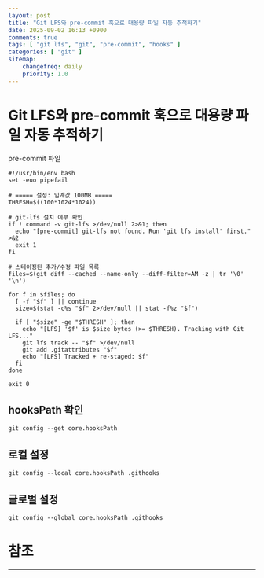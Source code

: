 ```yaml
---
layout: post
title: "Git LFS와 pre-commit 훅으로 대용량 파일 자동 추적하기"
date: 2025-09-02 16:13 +0900
comments: true
tags: [ "git lfs", "git", "pre-commit", "hooks" ]
categories: [ "git" ]
sitemap:
    changefreq: daily
    priority: 1.0
---
```


# Git LFS와 pre-commit 훅으로 대용량 파일 자동 추적하기

pre-commit 파일

```shell
#!/usr/bin/env bash
set -euo pipefail

# ===== 설정: 임계값 100MB =====
THRESH=$((100*1024*1024))

# git-lfs 설치 여부 확인
if ! command -v git-lfs >/dev/null 2>&1; then
  echo "[pre-commit] git-lfs not found. Run 'git lfs install' first." >&2
  exit 1
fi

# 스테이징된 추가/수정 파일 목록
files=$(git diff --cached --name-only --diff-filter=AM -z | tr '\0' '\n')

for f in $files; do
  [ -f "$f" ] || continue
  size=$(stat -c%s "$f" 2>/dev/null || stat -f%z "$f")

  if [ "$size" -ge "$THRESH" ]; then
    echo "[LFS] '$f' is $size bytes (>= $THRESH). Tracking with Git LFS..."
    git lfs track -- "$f" >/dev/null
    git add .gitattributes "$f"
    echo "[LFS] Tracked + re-staged: $f"
  fi
done

exit 0

```

## hooksPath 확인

```shell
git config --get core.hooksPath
```

## 로컬 설정
```shell
git config --local core.hooksPath .githooks
```

## 글로벌 설정

```shell
git config --global core.hooksPath .githooks
```

# 참조
-----
